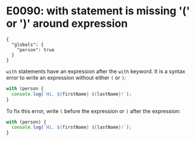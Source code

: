 # E0090: with statement is missing '(' or ')' around expression

```config-for-examples
{
  "globals": {
    "person": true
  }
}
```

`with` statements have an expression after the `with` keyword. It is a syntax
error to write an expression without either `(` or `)`:

```javascript
with (person {
  console.log(`Hi, ${firstName} ${lastName}!`);
}
```

To fix this error, write `(` before the expression or `)` after the expression:

```javascript
with (person) {
  console.log(`Hi, ${firstName} ${lastName}!`);
}
```
